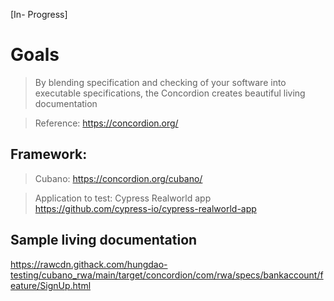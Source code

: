 [In- Progress]

# Goals

> By blending specification and checking of your software into executable specifications, the Concordion creates beautiful living documentation

> Reference: https://concordion.org/

## Framework:
> Cubano: https://concordion.org/cubano/

> Application to test: Cypress Realworld app
https://github.com/cypress-io/cypress-realworld-app

## Sample living documentation
https://rawcdn.githack.com/hungdao-testing/cubano_rwa/main/target/concordion/com/rwa/specs/bankaccount/feature/SignUp.html
